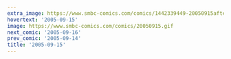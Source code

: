 ```yaml
---
extra_image: https://www.smbc-comics.com/comics/1442339449-20050915after.png
hovertext: '2005-09-15'
image: https://www.smbc-comics.com/comics/20050915.gif
next_comic: '2005-09-16'
prev_comic: '2005-09-14'
title: '2005-09-15'
---
```


